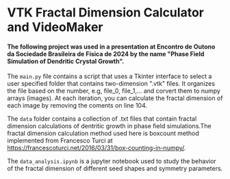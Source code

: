 # VTK Fractal Dimension Calculator and VideoMaker  
#### The following project was used in a presentation at Encontro de Outono da Sociedade Brasileira de Física de 2024 by the name "Phase Field Simulation of Dendritic Crystal Growth".  

The `main.py` file contains a script that uses a Tkinter interface to select a user specified folder that contains two-dimension ".vtk" files.
It organizes the file based on the number, e.g, file_0, file_1,... and corvert them to numpy arrays (images). At each iteration, you can calculate the fractal dimension of each image by removing the coments on line 104.  

The `data` folder contains a collection of .txt files that contain fractal dimension calculations of dentritic growth in phase field simulations.The fractal dimension calculation method used here is 
boxcount method implemented from Francesco Turci at https://francescoturci.net/2016/03/31/box-counting-in-numpy/.  

The `data_analysis.ipynb` is a jupyter notebook used to study the behavior of the fractal dimension of different seed shapes and symmetry parameters.

